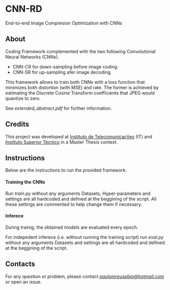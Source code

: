 # CNN-RD
End-to-end Image Compresion Optimization with CNNs

## About
Coding Framework complemented with the two following Convolutional Neural Networks (CNNs).
  - CNN-CR for down-sampling before image coding.
  - CNN-SR for up-sampling afer image decoding.

This framework allows to train both CNNs with a loss function that minimizes both distortion (with MSE) and rate. The former is achieved by estimating the Discrete Cosine Transform coefficients that JPEG would quantize to zero.

See *extended_abstract.pdf* for further information.

## Credits
This project was developed at [Instituto de Telecomunicações](https://it.pt) (IT) and [Instituto Superior Técnico](https://tecnico.ulisboa.pt/) in a Master Thesis context.

## Instructions 
Below are the instructions to run the provided framework.

#### Training the CNNs
Run *train.py* without any arguments Datasets, Hyper-parameters and settings are all hardcoded and defined at the beggining of the script. All these settings are commented to help change them if necessary.

#### Inferece
During trainig, the obtained models are evaluated every epoch.

For indepedent inferece (i.e. without running the training script) run *eval.py* without any arguments Datasets and settings are all hardcoded and defined at the beggining of the script. 

## Contacts
For any question or problem, please contact *paulomreusebio@hotmail.com* or open an issue.
